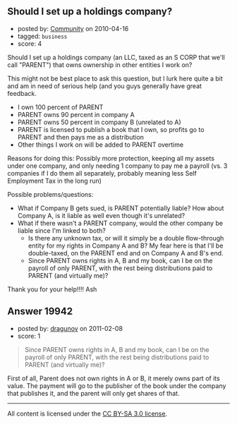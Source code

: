 ## Should I set up a holdings company?

- posted by: [Community](https://stackexchange.com/users/-1/-1-community) on 2010-04-16
- tagged: `business`
- score: 4

Should I set up a holdings company (an LLC, taxed as an S CORP that we'll call "PARENT") that owns ownership in other entities I work on?

This might not be best place to ask this question, but I lurk here quite a bit and am in need of serious help (and you guys generally have great feedback. 

  * I own 100 percent of PARENT    
  * PARENT owns 90 percent in company A
  * PARENT owns 50 percent in company B (unrelated to A)
  * PARENT is licensed to publish a book that I own, so profits go to PARENT and then pays me as a distribution
  * Other things I work on will be added to PARENT overtime


Reasons for doing this: Possibly more protection, keeping all my assets under one company, and only needing 1 company to pay me a payroll (vs. 3 companies if I do them all separately, probably meaning less Self Employment Tax in the long run)

Possible problems/questions:

  * What if Company B gets sued, is PARENT potentially liable? How about Company A, is it liable as well even though it's unrelated?
* What if there wasn't a PARENT company, would the other company be liable since I'm linked to both?
  * Is there any unknown tax, or will it simply be a double flow-through entity for my rights in Company A and B? My fear here is that I'll be double-taxed, on the PARENT end and on Company A and B's end.
  * Since PARENT owns rights in A, B and my book, can I be on the payroll of only PARENT, with the rest being distributions paid to PARENT (and virtually me)?



Thank you for your help!!!!
Ash




## Answer 19942

- posted by: [dragunov](https://stackexchange.com/users/-1/7159-dragunov) on 2011-02-08
- score: 1

>Since PARENT owns rights in A, B and my book, can I be on the payroll of only PARENT, with the rest being distributions paid to PARENT (and virtually me)?

First of all, Parent does not own rights in A or B, it merely owns part of its value. The payment will go to the publisher of the book under the company that publishes it, and the parent will only get shares of that. 



---

All content is licensed under the [CC BY-SA 3.0 license](https://creativecommons.org/licenses/by-sa/3.0/).
